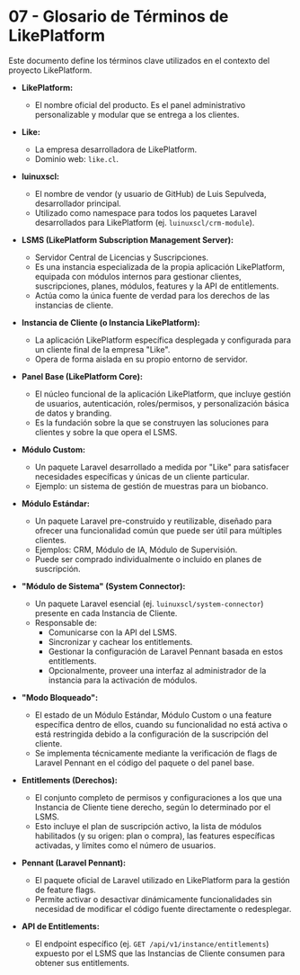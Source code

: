 # 07 - Glosario de Términos de LikePlatform

Este documento define los términos clave utilizados en el contexto del proyecto LikePlatform.

-   **LikePlatform:**

    -   El nombre oficial del producto. Es el panel administrativo personalizable y modular que se entrega a los clientes.

-   **Like:**

    -   La empresa desarrolladora de LikePlatform.
    -   Dominio web: `like.cl`.

-   **luinuxscl:**

    -   El nombre de vendor (y usuario de GitHub) de Luis Sepulveda, desarrollador principal.
    -   Utilizado como namespace para todos los paquetes Laravel desarrollados para LikePlatform (ej. `luinuxscl/crm-module`).

-   **LSMS (LikePlatform Subscription Management Server):**

    -   Servidor Central de Licencias y Suscripciones.
    -   Es una instancia especializada de la propia aplicación LikePlatform, equipada con módulos internos para gestionar clientes, suscripciones, planes, módulos, features y la API de entitlements.
    -   Actúa como la única fuente de verdad para los derechos de las instancias de cliente.

-   **Instancia de Cliente (o Instancia LikePlatform):**

    -   La aplicación LikePlatform específica desplegada y configurada para un cliente final de la empresa "Like".
    -   Opera de forma aislada en su propio entorno de servidor.

-   **Panel Base (LikePlatform Core):**

    -   El núcleo funcional de la aplicación LikePlatform, que incluye gestión de usuarios, autenticación, roles/permisos, y personalización básica de datos y branding.
    -   Es la fundación sobre la que se construyen las soluciones para clientes y sobre la que opera el LSMS.

-   **Módulo Custom:**

    -   Un paquete Laravel desarrollado a medida por "Like" para satisfacer necesidades específicas y únicas de un cliente particular.
    -   Ejemplo: un sistema de gestión de muestras para un biobanco.

-   **Módulo Estándar:**

    -   Un paquete Laravel pre-construido y reutilizable, diseñado para ofrecer una funcionalidad común que puede ser útil para múltiples clientes.
    -   Ejemplos: CRM, Módulo de IA, Módulo de Supervisión.
    -   Puede ser comprado individualmente o incluido en planes de suscripción.

-   **"Módulo de Sistema" (System Connector):**

    -   Un paquete Laravel esencial (ej. `luinuxscl/system-connector`) presente en cada Instancia de Cliente.
    -   Responsable de:
        -   Comunicarse con la API del LSMS.
        -   Sincronizar y cachear los entitlements.
        -   Gestionar la configuración de Laravel Pennant basada en estos entitlements.
        -   Opcionalmente, proveer una interfaz al administrador de la instancia para la activación de módulos.

-   **"Modo Bloqueado":**

    -   El estado de un Módulo Estándar, Módulo Custom o una feature específica dentro de ellos, cuando su funcionalidad no está activa o está restringida debido a la configuración de la suscripción del cliente.
    -   Se implementa técnicamente mediante la verificación de flags de Laravel Pennant en el código del paquete o del panel base.

-   **Entitlements (Derechos):**

    -   El conjunto completo de permisos y configuraciones a los que una Instancia de Cliente tiene derecho, según lo determinado por el LSMS.
    -   Esto incluye el plan de suscripción activo, la lista de módulos habilitados (y su origen: plan o compra), las features específicas activadas, y límites como el número de usuarios.

-   **Pennant (Laravel Pennant):**

    -   El paquete oficial de Laravel utilizado en LikePlatform para la gestión de feature flags.
    -   Permite activar o desactivar dinámicamente funcionalidades sin necesidad de modificar el código fuente directamente o redesplegar.

-   **API de Entitlements:**
    -   El endpoint específico (ej. `GET /api/v1/instance/entitlements`) expuesto por el LSMS que las Instancias de Cliente consumen para obtener sus entitlements.
